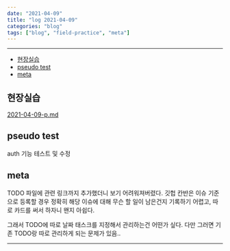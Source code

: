 ```yaml
---
date: "2021-04-09"
title: "log 2021-04-09"
categories: "blog"
tags: ["blog", "field-practice", "meta"]
---
```


----------

- [현장실습](#현장실습)
- [pseudo test](#pseudo-test)
- [meta](#meta)

## 현장실습

[2021-04-09-p.md](./2021-04-09-p.md)

## pseudo test

auth 기능 테스트 및 수정

## meta

TODO 파일에 관련 링크까지 추가했더니 보기 어려워져버렸다.
깃헙 칸반은 이슈 기준으로 등록할 경우 정확히 해당 이슈에 대해 무슨 할 일이 남은건지 기록하기 어렵고, 따로 카드를 써서 하자니 왠지 아쉽다.

그래서 TODO에 따로 날짜 태스크를 지정해서 관리하는건 어떤가 싶다.
다만 그러면 기존 TODO랑 따로 관리하게 되는 문제가 있음..

----------

